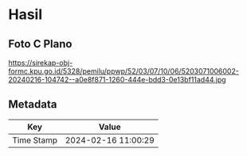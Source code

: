 # Hasil

## Foto C Plano

https://sirekap-obj-formc.kpu.go.id/5328/pemilu/ppwp/52/03/07/10/06/5203071006002-20240216-104742--a0e8f871-1260-444e-bdd3-0e13bf11ad44.jpg


## Metadata

| Key        | Value               |
| ---------- | ------------------- |
| Time Stamp | 2024-02-16 11:00:29 |



